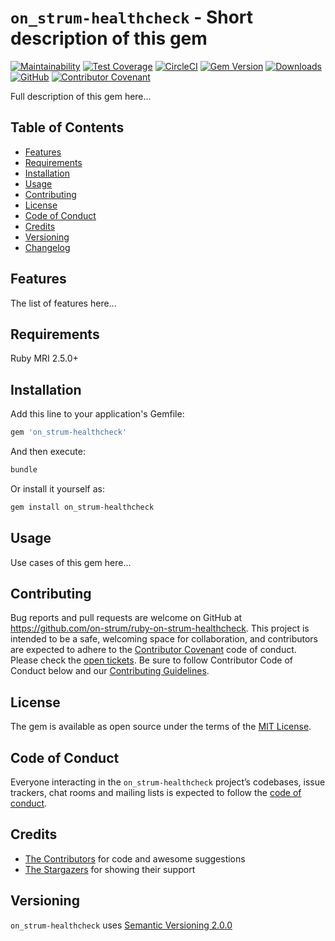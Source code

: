 # `on_strum-healthcheck` - Short description of this gem

[![Maintainability](https://api.codeclimate.com/v1/badges/codeclimate_id/maintainability)](https://codeclimate.com/github/on-strum/ruby-on-strum-healthcheck/maintainability)
[![Test Coverage](https://api.codeclimate.com/v1/badges/codeclimate_id/test_coverage)](https://codeclimate.com/github/on-strum/ruby-on-strum-healthcheck/test_coverage)
[![CircleCI](https://circleci.com/gh/on-strum/ruby-on-strum-healthcheck/tree/master.svg?style=svg)](https://circleci.com/gh/on-strum/ruby-on-strum-healthcheck/tree/master)
[![Gem Version](https://badge.fury.io/rb/ruby_healthcheck.svg)](https://badge.fury.io/rb/ruby_healthcheck)
[![Downloads](https://img.shields.io/gem/dt/ruby_healthcheck.svg?colorA=004d99&colorB=0073e6)](https://rubygems.org/gems/ruby_healthcheck)
[![GitHub](https://img.shields.io/github/license/on-strum/ruby-on-strum-healthcheck)](LICENSE.txt)
[![Contributor Covenant](https://img.shields.io/badge/Contributor%20Covenant-v1.4%20adopted-ff69b4.svg)](CODE_OF_CONDUCT.md)

Full description of this gem here...

## Table of Contents

- [Features](#features)
- [Requirements](#requirements)
- [Installation](#installation)
- [Usage](#usage)
- [Contributing](#contributing)
- [License](#license)
- [Code of Conduct](#code-of-conduct)
- [Credits](#credits)
- [Versioning](#versioning)
- [Changelog](CHANGELOG.md)

## Features

The list of features here...

## Requirements

Ruby MRI 2.5.0+

## Installation

Add this line to your application's Gemfile:

```ruby
gem 'on_strum-healthcheck'
```

And then execute:

```bash
bundle
```

Or install it yourself as:

```bash
gem install on_strum-healthcheck
```

## Usage

Use cases of this gem here...

## Contributing

Bug reports and pull requests are welcome on GitHub at <https://github.com/on-strum/ruby-on-strum-healthcheck>. This project is intended to be a safe, welcoming space for collaboration, and contributors are expected to adhere to the [Contributor Covenant](http://contributor-covenant.org) code of conduct. Please check the [open tickets](https://github.com/on-strum/ruby-on-strum-healthcheck/issues). Be sure to follow Contributor Code of Conduct below and our [Contributing Guidelines](CONTRIBUTING.md).

## License

The gem is available as open source under the terms of the [MIT License](https://opensource.org/licenses/MIT).

## Code of Conduct

Everyone interacting in the `on_strum-healthcheck` project’s codebases, issue trackers, chat rooms and mailing lists is expected to follow the [code of conduct](CODE_OF_CONDUCT.md).

## Credits

- [The Contributors](https://github.com/on-strum/ruby-on-strum-healthcheck/graphs/contributors) for code and awesome suggestions
- [The Stargazers](https://github.com/on-strum/ruby-on-strum-healthcheck/stargazers) for showing their support

## Versioning

`on_strum-healthcheck` uses [Semantic Versioning 2.0.0](https://semver.org)
